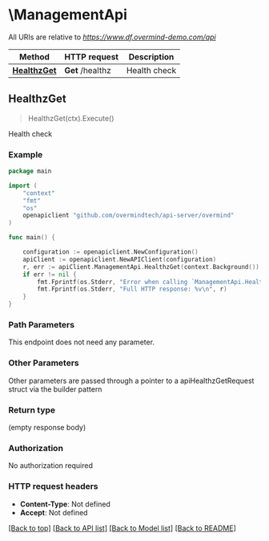 # \ManagementApi

All URIs are relative to *https://www.df.overmind-demo.com/api*

Method | HTTP request | Description
------------- | ------------- | -------------
[**HealthzGet**](ManagementApi.md#HealthzGet) | **Get** /healthz | Health check



## HealthzGet

> HealthzGet(ctx).Execute()

Health check



### Example

```go
package main

import (
    "context"
    "fmt"
    "os"
    openapiclient "github.com/overmindtech/api-server/overmind"
)

func main() {

    configuration := openapiclient.NewConfiguration()
    apiClient := openapiclient.NewAPIClient(configuration)
    r, err := apiClient.ManagementApi.HealthzGet(context.Background()).Execute()
    if err != nil {
        fmt.Fprintf(os.Stderr, "Error when calling `ManagementApi.HealthzGet``: %v\n", err)
        fmt.Fprintf(os.Stderr, "Full HTTP response: %v\n", r)
    }
}
```

### Path Parameters

This endpoint does not need any parameter.

### Other Parameters

Other parameters are passed through a pointer to a apiHealthzGetRequest struct via the builder pattern


### Return type

 (empty response body)

### Authorization

No authorization required

### HTTP request headers

- **Content-Type**: Not defined
- **Accept**: Not defined

[[Back to top]](#) [[Back to API list]](../README.md#documentation-for-api-endpoints)
[[Back to Model list]](../README.md#documentation-for-models)
[[Back to README]](../README.md)

